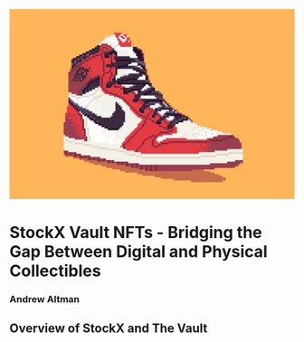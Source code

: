 ![Jordan NFT](AirJordanNFT.jpg)

# StockX Vault NFTs - Bridging the Gap Between Digital and Physical Collectibles

### Andrew Altman

## Overview of StockX and The Vault